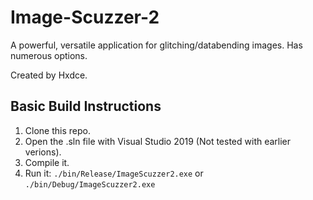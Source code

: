 # Image-Scuzzer-2
A powerful, versatile application for glitching/databending images. Has numerous options.

Created by Hxdce.
## Basic Build Instructions

1. Clone this repo.
2. Open the .sln file with Visual Studio 2019 (Not tested with earlier verions).
3. Compile it. 
4. Run it: `./bin/Release/ImageScuzzer2.exe` or `./bin/Debug/ImageScuzzer2.exe`
